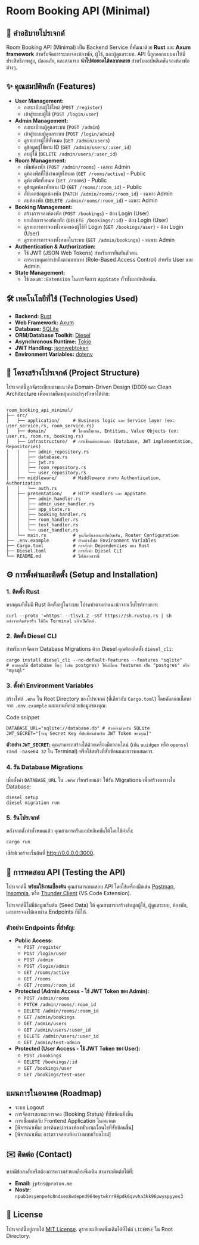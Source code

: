 # Room Booking API (Minimal)

## 🚀 คำอธิบายโปรเจกต์

Room Booking API (Minimal) เป็น Backend Service ที่พัฒนาด้วย **Rust** และ **Axum framework** สำหรับจัดการระบบจองห้องพัก, ผู้ใช้, และผู้ดูแลระบบ. API นี้ถูกออกแบบมาให้มีประสิทธิภาพสูง, ปลอดภัย, และสามารถ **นำไปต่อยอดได้หลากหลาย** สำหรับแอปพลิเคชันจองห้องพักต่างๆ.

## ✨ คุณสมบัติหลัก (Features)

* **User Management:**
    * ลงทะเบียนผู้ใช้ใหม่ (`POST /register`)
    * เข้าสู่ระบบผู้ใช้ (`POST /login/user`)
* **Admin Management:**
    * ลงทะเบียนผู้ดูแลระบบ (`POST /admin`)
    * เข้าสู่ระบบผู้ดูแลระบบ (`POST /login/admin`)
    * ดูรายการผู้ใช้ทั้งหมด (`GET /admin/users`)
    * ดูข้อมูลผู้ใช้ตาม ID (`GET /admin/users/:user_id`)
    * ลบผู้ใช้ (`DELETE /admin/users/:user_id`)
* **Room Management:**
    * เพิ่มห้องพัก (`POST /admin/rooms`) - เฉพาะ Admin
    * ดูห้องพักที่ใช้งานอยู่ทั้งหมด (`GET /rooms/active`) - Public
    * ดูห้องพักทั้งหมด (`GET /rooms`) - Public
    * ดูข้อมูลห้องพักตาม ID (`GET /rooms/:room_id`) - Public
    * อัปเดตข้อมูลห้องพัก (`PATCH /admin/rooms/:room_id`) - เฉพาะ Admin
    * ลบห้องพัก (`DELETE /admin/rooms/:room_id`) - เฉพาะ Admin
* **Booking Management:**
    * สร้างการจองห้องพัก (`POST /bookings`) - ต้อง Login (User)
    * ยกเลิกการจองห้องพัก (`DELETE /bookings/:id`) - ต้อง Login (User)
    * ดูรายการการจองทั้งหมดของผู้ใช้ที่ Login (`GET /bookings/user`) - ต้อง Login (User)
    * ดูรายการการจองทั้งหมดในระบบ (`GET /admin/bookings`) - เฉพาะ Admin
* **Authentication & Authorization:**
    * ใช้ JWT (JSON Web Tokens) สำหรับการยืนยันตัวตน.
    * การควบคุมการเข้าถึงตามบทบาท (Role-Based Access Control) สำหรับ User และ Admin.
* **State Management:**
    * ใช้ `axum::Extension` ในการจัดการ `AppState` ทั่วทั้งแอปพลิเคชัน.

## 🛠️ เทคโนโลยีที่ใช้ (Technologies Used)

* **Backend:** [Rust](https://www.rust-lang.org/)
* **Web Framework:** [Axum](https://docs.rs/axum/latest/axum/)
* **Database:** [SQLite](https://www.sqlite.org/index.html)
* **ORM/Database Toolkit:** [Diesel](https://diesel.rs/)
* **Asynchronous Runtime:** [Tokio](https://tokio.rs/)
* **JWT Handling:** [jsonwebtoken](https://crates.io/crates/jsonwebtoken)
* **Environment Variables:** [dotenv](https://crates.io/crates/dotenv)

## 📂 โครงสร้างโปรเจกต์ (Project Structure)


โปรเจกต์นี้ถูกจัดระเบียบตามแนวคิด Domain-Driven Design (DDD) และ Clean Architecture เพื่อความยืดหยุ่นและบำรุงรักษาได้ง่าย:
```

room_booking_api_minimal/
├── src/
│   ├── application/     # Business logic และ Service layer (ex: user_service.rs, room_service.rs)
│   ├── domain/          # โดเมนโมเดล, Entities, Value Objects (ex: user.rs, room.rs, booking.rs)
│   ├── infrastructure/  # การเชื่อมต่อภายนอก (Database, JWT implementation, Repositories)
│   │   ├── admin_repository.rs
│   │   ├── database.rs
│   │   ├── jwt.rs
│   │   ├── room_repository.rs
│   │   └── user_repository.rs
│   ├── middleware/      # Middleware สำหรับ Authentication, Authorization
│   │   └── auth.rs
│   ├── presentation/    # HTTP Handlers และ AppState
│   │   ├── admin_handler.rs
│   │   ├── admin_user_handler.rs
│   │   ├── app_state.rs
│   │   ├── booking_handler.rs
│   │   ├── room_handler.rs
│   │   ├── test_handler.rs
│   │   └── user_handler.rs
│   └── main.rs          # จุดเริ่มต้นของแอปพลิเคชัน, Router Configuration
├── .env.example         # ตัวอย่างไฟล์ Environment Variables
├── Cargo.toml           # การตั้งค่า Dependencies ของ Rust
├── Diesel.toml          # การตั้งค่า Diesel CLI
└── README.md            # ไฟล์เอกสารนี้
```

## ⚙️ การตั้งค่าและติดตั้ง (Setup and Installation)

### 1. ติดตั้ง Rust

หากคุณยังไม่มี Rust ติดตั้งอยู่ในระบบ โปรดทำตามคำแนะนำจากเว็บไซต์ทางการ:

```
curl --proto '=https' --tlsv1.2 -sSf https://sh.rustup.rs | sh
หลังจากติดตั้งเสร็จ ให้ปิด Terminal แล้วเปิดใหม่.
```

### 2. ติดตั้ง Diesel CLI

สำหรับการจัดการ Database Migrations ด้วย Diesel คุณต้องติดตั้ง `diesel_cli`:

```
cargo install diesel_cli --no-default-features --features "sqlite"
# หากคุณใช้ database อื่นๆ (เช่น postgres) ให้เปลี่ยน features เป็น "postgres" หรือ "mysql"
```

### 3. ตั้งค่า Environment Variables

สร้างไฟล์ `.env` ใน Root Directory ของโปรเจกต์ (ที่เดียวกับ `Cargo.toml`) โดยคัดลอกเนื้อหาจาก `.env.example` และแทนที่ค่าด้วยข้อมูลของคุณ:

Code snippet

```
DATABASE_URL="sqlite://database.db" # ตัวอย่างสำหรับ SQLite
JWT_SECRET="[ระบุ Secret Key ที่ซับซ้อนสำหรับ JWT Token ของคุณ]"
```

**ตัวอย่าง `JWT_SECRET`:** คุณสามารถสร้างได้ด้วยเครื่องมือออนไลน์ (เช่น `uuidgen` หรือ `openssl rand -base64 32` ใน Terminal) หรือใช้สตริงที่ซับซ้อนและยาวพอสมควร.

### 4. รัน Database Migrations

เมื่อตั้งค่า `DATABASE_URL` ใน `.env` เรียบร้อยแล้ว ให้รัน Migrations เพื่อสร้างตารางใน Database:

```
diesel setup
diesel migration run
```

### 5. รันโปรเจกต์

หลังจากตั้งค่าทั้งหมดแล้ว คุณสามารถรันแอปพลิเคชันได้โดยใช้คำสั่ง:

```
cargo run
```

เซิร์ฟเวอร์จะเริ่มต้นที่ http://0.0.0.0:3000.

## 🧪 การทดสอบ API (Testing the API)

โปรเจกต์นี้ **พร้อมใช้งานเบื้องต้น** คุณสามารถทดสอบ API โดยใช้เครื่องมือเช่น [Postman](https://www.postman.com/), [Insomnia](https://insomnia.rest/), หรือ [Thunder Client](https://marketplace.visualstudio.com/items?itemName=rangav.thunder-client) (VS Code Extension).

โปรเจกต์นี้ไม่มีข้อมูลเริ่มต้น (Seed Data) ให้ คุณสามารถสร้างข้อมูลผู้ใช้, ผู้ดูแลระบบ, ห้องพัก, และการจองได้เองผ่าน Endpoints ที่มีให้.

### ตัวอย่าง Endpoints ที่สำคัญ:

* **Public Access:**
    * `POST /register`
    * `POST /login/user`
    * `POST /admin`
    * `POST /login/admin`
    * `GET /rooms/active`
    * `GET /rooms`
    * `GET /rooms/:room_id`
* **Protected (Admin Access - ใช้ JWT Token ของ Admin):**
    * `POST /admin/rooms`
    * `PATCH /admin/rooms/:room_id`
    * `DELETE /admin/rooms/:room_id`
    * `GET /admin/bookings`
    * `GET /admin/users`
    * `GET /admin/users/:user_id`
    * `DELETE /admin/users/:user_id`
    * `GET /admin/test-admin`
* **Protected (User Access - ใช้ JWT Token ของ User):**
    * `POST /bookings`
    * `DELETE /bookings/:id`
    * `GET /bookings/user`
    * `GET /bookings/test-user`

## แผนการในอนาคต (Roadmap)

- ระบบ Logout
- การจัดการสถานะการจอง (Booking Status) ที่ซับซ้อนยิ่งขึ้น
- การเชื่อมต่อกับ Frontend Application ในอนาคต
- [พิจารณาเพิ่ม: การค้นหา/กรองห้องพักตามเงื่อนไขที่ซับซ้อนขึ้น]
- [พิจารณาเพิ่ม: การตรวจสอบห้องว่างแบบเรียลไทม์]

## ✉️ ติดต่อ (Contact)

หากมีข้อสงสัยหรือต้องการความช่วยเหลือเพิ่มเติม สามารถติดต่อได้ที่:

- **Email:** `jptns@proton.me`
- **Nostr:** `npub1esyenpe4c8ndsex8wdepnd964eytwkrr98pdk6qvvha3kk96pwyspyyes3`

## 📜 License

โปรเจกต์นี้อยู่ภายใต้ [MIT License](https://opensource.org/licenses/MIT). ดูรายละเอียดเพิ่มเติมได้ที่ไฟล์ `LICENSE` ใน Root Directory.
